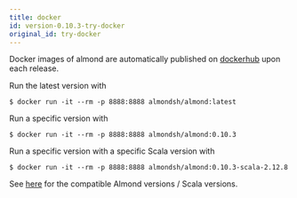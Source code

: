 ```yaml
---
title: docker
id: version-0.10.3-try-docker
original_id: try-docker
---
```


Docker images of almond are automatically published on
[dockerhub](https://hub.docker.com/r/almondsh/almond) upon each release.

Run the latest version with

```
$ docker run -it --rm -p 8888:8888 almondsh/almond:latest
```

Run a specific version with

```
$ docker run -it --rm -p 8888:8888 almondsh/almond:0.10.3
```

Run a specific version with a specific Scala version with

```
$ docker run -it --rm -p 8888:8888 almondsh/almond:0.10.3-scala-2.12.8
```

See [here](install-versions.md) for the compatible Almond versions / Scala
versions.
